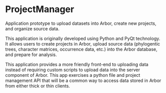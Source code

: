 ProjectManager
==============

Application prototype to upload datasets into Arbor, create new projects, and organize source data.

This application is originally developed using Python and PyQt technology. It allows users to create 
projects in Arbor, upload source data (phylogentic trees, character matrices, occurrence 
data, etc.) into the Arbor database, and prepare for analysis. 

This application provides a more friendly front-end to uploading data instead of requiring custom scripts to upload data into the server component of Arbor.   This app exercises a python file and project management API that will be a common way to access data stored in Arbor from either thick or thin clients.  



